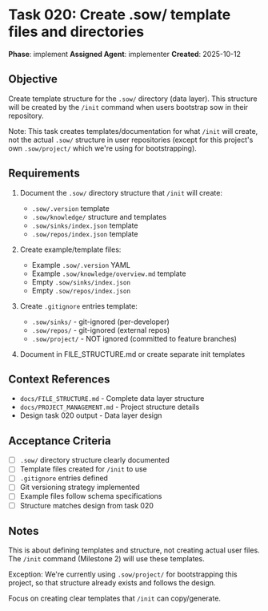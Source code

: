 # Task 020: Create .sow/ template files and directories

**Phase**: implement
**Assigned Agent**: implementer
**Created**: 2025-10-12

## Objective

Create template structure for the `.sow/` directory (data layer). This structure
will be created by the `/init` command when users bootstrap sow in their repository.

Note: This task creates templates/documentation for what `/init` will create,
not the actual `.sow/` structure in user repositories (except for this project's
own `.sow/project/` which we're using for bootstrapping).

## Requirements

1. Document the `.sow/` directory structure that `/init` will create:
   - `.sow/.version` template
   - `.sow/knowledge/` structure and templates
   - `.sow/sinks/index.json` template
   - `.sow/repos/index.json` template

2. Create example/template files:
   - Example `.sow/.version` YAML
   - Example `.sow/knowledge/overview.md` template
   - Empty `.sow/sinks/index.json`
   - Empty `.sow/repos/index.json`

3. Create `.gitignore` entries template:
   - `.sow/sinks/` - git-ignored (per-developer)
   - `.sow/repos/` - git-ignored (external repos)
   - `.sow/project/` - NOT ignored (committed to feature branches)

4. Document in FILE_STRUCTURE.md or create separate init templates

## Context References

- `docs/FILE_STRUCTURE.md` - Complete data layer structure
- `docs/PROJECT_MANAGEMENT.md` - Project structure details
- Design task 020 output - Data layer design

## Acceptance Criteria

- [ ] `.sow/` directory structure clearly documented
- [ ] Template files created for `/init` to use
- [ ] `.gitignore` entries defined
- [ ] Git versioning strategy implemented
- [ ] Example files follow schema specifications
- [ ] Structure matches design from task 020

## Notes

This is about defining templates and structure, not creating actual user files.
The `/init` command (Milestone 2) will use these templates.

Exception: We're currently using `.sow/project/` for bootstrapping this project,
so that structure already exists and follows the design.

Focus on creating clear templates that `/init` can copy/generate.
